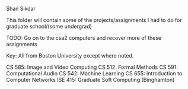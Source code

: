Shan Sikdar

This folder will contain some of the projects/assignments I had to do for graduate school/(some undergrad)

TODO: Go on to the csa2 computers and recover more of these assignments

Key:
All from Boston University except where noted.

CS 585: Image and Video Computing
CS 512: Formal Methods
CS 591: Computational Audio
CS 542: Machine Learning
CS 655: Introduction to Computer Networks
ISE 415: Graduate Soft Computing (Binghamton)